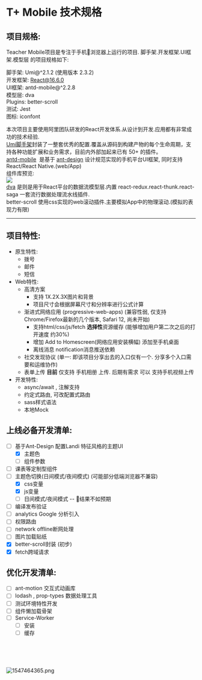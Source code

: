 # T+ Mobile 技术规格

## 项目规格:
Teacher Mobile项目是专注于手机📱浏览器上运行的项目. 脚手架.开发框架.UI框架.模型层 的项目规格如下:

脚手架: Umi@^2.1.2 (使用版本 2.3.2)<br />开发框架: React@16.6.0<br />UI框架: antd-mobile@^2.2.8<br />模型层: dva<br />Plugins: better-scroll<br />测试: Jest<br />图标: iconfont

本次项目主要使用阿里团队研发的React开发体系.从设计到开发.应用都有非常成功的技术经验.<br />[](https://umijs.org/zh/)[Umi脚手架](https://umijs.org/zh/)封装了一整套优秀的配置.覆盖从源码到构建产物的每个生命周期，支持各种功能扩展和业务需求，目前内外部加起来已有 50+ 的插件。<br />[antd-mobile](https://mobile.ant.design/index-cn)  是基于 [ant-design](https://ant.design/index-cn) 设计规范实现的手机平台UI框架, 同时支持 React/React Native.(web/App)<br />组件库预览:<br />![](https://zos.alipayobjects.com/rmsportal/TrdkqxQcrAUcmYelQUNK.png#align=left&display=inline&height=300&linkTarget=_blank&originHeight=300&originWidth=300&width=300)<br />[dva](https://dvajs.com/) 是则是用于React平台的数据流模型层.内置 react-redux.react-thunk.react-saga 一套流行数据处理流水线插件.<br />better-scroll 使用css实现的web滚动插件.主要模拟App中的物理滚动.(模拟的表现力有限)

---
## 项目特性:
* 原生特性:
  * 拨号
  * 邮件
  * 短信
* Web特性:
  * 高清方案
    * 支持 1X.2X.3X图片和背景
    * 项目尺寸会根据屏幕尺寸和分辨率进行公式计算
  * 渐进式网络应用 (progressive-web-apps) (兼容性弱, 仅支持Chrome/Firefox最新的几个版本, Safari 12, 尚未开始)
    * 支持html/css/js/fetch **选择性**资源缓存 (能够增加用户第二次之后的打开速度 约30%)
    * 增加 Add to Homescreen(网络应用安装横幅) 添加至手机桌面
    * 离线消息 notification消息推送依赖
  * 社交发现协议 (单一: 即该项目分享出去的入口仅有一个. 分享多个入口需要和运维协作)
  * 表单上传 **目前** 仅支持 手机相册 上传. 后期有需求 可以 支持手机视频上传
* 开发特性:
  * async/await , 注解支持
  * 约定式路由, 可改配置式路由
  * sass样式语法
  * 本地Mock

## 上线必备开发清单:

- [ ] 基于Ant-Design 配置Landi 特征风格的主题UI 
  - [x] 主题色
  - [ ] 组件参数
- [ ] 课表等定制型组件
- [ ] 主题色切换(日间模式/夜间模式) (可能部分低端浏览器不兼容)
  - [x] css变量
  - [x] js变量
  - [ ] 日间模式/夜间模式 -- 结果不如预期
- [ ] 编译发布验证
- [ ] analytics Google 分析引入
- [ ] 权限路由
- [ ] network offline断网处理
- [ ] 图片加载贴纸
- [x] better-scroll封装 (初步)
- [x] fetch跨域请求

## 优化开发清单:

- [ ] ant-motion 交互式动画库
- [ ] lodash , prop-types 数据处理工具
- [ ] 测试环境特性开发
- [ ] 组件懒加载骨架
- [ ] Service-Worker
  - [ ] 安装
  - [ ] 缓存

<br /><br /><br /><br />![1547464365.png](https://cdn.nlark.com/yuque/0/2019/png/86794/1547464392272-98e11ad1-5bc1-4ff0-ac31-3a9648a43fa9.png#align=left&display=inline&height=300&linkTarget=_blank&name=1547464365.png&originHeight=300&originWidth=300&size=8926&width=300)
